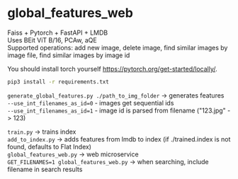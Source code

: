 # global_features_web
Faiss + Pytorch + FastAPI + LMDB <br>
Uses BEit ViT B/16, PCAw, aQE <br>
Supported operations: add new image, delete image, find similar images by image file, find similar images by image id <br>

You should install torch yourself https://pytorch.org/get-started/locally/.  
```bash
pip3 install -r requirements.txt
```

```generate_global_features.py ./path_to_img_folder``` -> generates features  
```--use_int_filenames_as_id=0``` - images get sequential ids  
```--use_int_filenames_as_id=1``` - image id is parsed from filename ("123.jpg" -> 123)  
  
```train.py``` -> trains index  
```add_to_index.py``` -> adds features from lmdb to index  (if ./trained.index is not found, defaults to Flat Index)  
```global_features_web.py``` -> web microservice  
```GET_FILENAMES=1 global_features_web.py``` -> when searching, include filename in search results  


